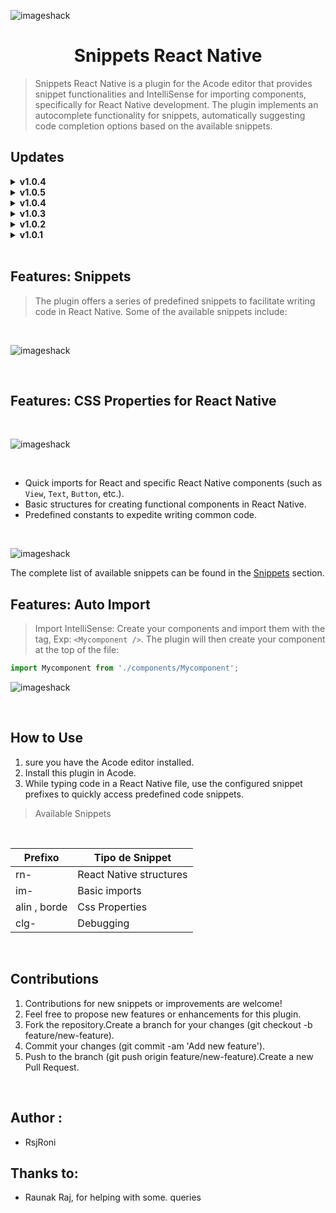 ![imageshack](https://imageshack.com/i/pmztoO1Ej)
<br />

<h1 align="center">  Snippets React Native </h1>

> Snippets React Native is a plugin for the Acode editor that provides snippet functionalities and IntelliSense for importing components, specifically for React Native development. The plugin implements an autocomplete functionality for snippets, automatically suggesting code completion options based on the available snippets.

## Updates

<details>
   <summary><strong>v1.0.4</strong></summary>
   <ul>
       <li></li>
       <li>Bug Fixes</li>
   </ul>
</details>
<details>
   <summary><strong>v1.0.5</strong></summary>
   <ul>
       
       <li>Bug Fixes</li>
   </ul>
</details>
<details>
   <summary><strong>v1.0.4</strong></summary>
   <ul>
       <li>Lettered Logo</li>
       <li>Bug Fixes</li>
   </ul>
</details>


<details>
   <summary><strong>v1.0.3</strong></summary>
   <ul>
       <li>Import IntelliSense</li>
       <li>Bug Fixes</li>
   </ul>
</details>

<details>
   <summary><strong>v1.0.2</strong></summary>
   <ul>
       <li>CSS Properties for React Native</li>
   </ul>
</details>

<details>
   <summary><strong>v1.0.1</strong></summary>
   <ul>
       <li>Snippets for React Native</li>
   </ul>
</details>

<br />

## Features: Snippets

> The plugin offers a series of predefined snippets to facilitate writing code in React Native. Some of the available snippets include:

<br />

![imageshack](https://imageshack.com/i/pok7wHIwj)

<br />

## Features: CSS Properties for React Native

<br />

![imageshack](https://imageshack.com/i/powcy42bj)

<br />

- Quick imports for React and specific React Native components (such as `View`, `Text`, `Button`, etc.).
- Basic structures for creating functional components in React Native.
- Predefined constants to expedite writing common code.

<br />

![imageshack](https://imageshack.com/i/pnPHx2zxj)

The complete list of available snippets can be found in the [Snippets](#snippets) section.

## Features: Auto Import

> Import IntelliSense: Create your components and import them with the tag, Exp: `<Mycomponent />`. The plugin will then create your component at the top of the file:

```js
import Mycomponent from './components/Mycomponent';
```

![imageshack](https://imageshack.com/i/pn28Bl1Gj)

<br />

## How to Use

1. sure you have the Acode editor installed.
2. Install this plugin in Acode.
3. While typing code in a React Native file, use the configured snippet prefixes to quickly access predefined code snippets.

> Available Snippets

<br />

| Prefixo      | Tipo de Snippet         |
| ------------ | ----------------------- |
| rn-          | React Native structures |
| im-          | Basic imports           |
| alin , borde | Css Properties          |
| clg-         | Debugging               |

<br />

## Contributions

1. Contributions for new snippets or improvements are welcome!
2. Feel free to propose new features or enhancements for this plugin.
3. Fork the repository.Create a branch for your changes (git checkout -b feature/new-feature).
4. Commit your changes (git commit -am 'Add new feature').
5. Push to the branch (git push origin feature/new-feature).Create a new Pull Request.

<br />

## Author : 
- RsjRoni
## Thanks to: 
 - Raunak Raj, for helping with some. queries
<br />
